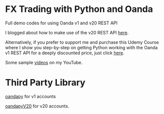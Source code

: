 # FX Trading with Python and Oanda

Full demo codes for using Oanda v1 and v20 REST API

I blogged about how to make use of the v20 REST API [here](http://algo-hunter.blogspot.sg/2017/03/algo-trading-oanda-v20-rest-api.html).

Alternatively, if you prefer to support me and purchase this Udemy Course where I show you step-by-step on getting Python working with the Oanda v1 REST API for a deeply discounted price, just click [here](https://www.udemy.com/python-algo-trading-fx-trading-with-oanda/?couponCode=BLOG_10).

Some sample [videos](https://www.youtube.com/playlist?list=PL0x2NspvKPpH-MkP0A2h0AqpG0xAsD-n6) on my YouTube.

# Third Party Library

[oandapy](https://github.com/oanda/oandapy) for v1 accounts

[oandapyV20](http://oanda-api-v20.readthedocs.io/en/latest/installation.html) for v20 accounts.

